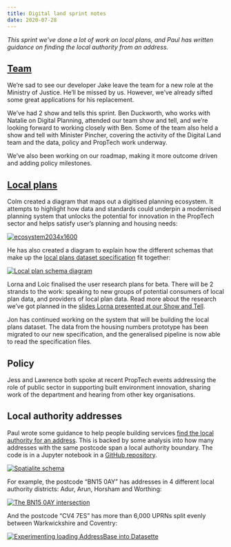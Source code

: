 ```yaml
---
title: Digital land sprint notes
date: 2020-07-28
---
```


_This sprint we’ve done a lot of work on local plans, and Paul has written guidance on finding the local authority from an address._

## [Team](https://digital-land.github.io/about/)

We’re sad to see our developer Jake leave the team for a new role at the Ministry of Justice. He’ll be missed by us. However, we’ve already sifted some great applications for his replacement.

We’ve had 2 show and tells this sprint. Ben Duckworth, who works with Natalie on Digital Planning, attended our team show and tell, and we’re looking forward to working closely with Ben. Some of the team also held a show and tell with Minister Pincher, covering the activity of the Digital Land team and the data, policy and PropTech work underway. 

We’ve also been working on our roadmap, making it more outcome driven and adding policy milestones.

## [Local plans](https://digital-land.github.io/project/local-plans/)

Colm created a diagram that maps out a digitised planning ecosystem.  It attempts to highlight how data and standards could underpin a modernised planning system that unlocks the potential for innovation in the PropTech sector and helps satisfy user’s planning and housing needs:

<a data-flickr-embed="true" href="https://www.flickr.com/photos/182343195@N08/50170378162/in/dateposted-public/" title="ecosystem2034x1600"><img src="https://live.staticflickr.com/65535/50170378162_5708139ccd_c.jpg" alt="ecosystem2034x1600"></a>

He has also created a diagram to explain how the different schemas that make up the [local plans dataset specification](https://digital-land.github.io/specification/dataset/local-plans/) fit together:

<a data-flickr-embed="true" href="https://www.flickr.com/photos/182343195@N08/50188005427/in/dateposted-public/" title="Local plan schema diagram"><img src="https://live.staticflickr.com/65535/50188005427_a836fa717d_c.jpg" alt="Local plan schema diagram"></a>

Lorna and Loic finalised the user research plans for beta. There will be 2 strands to the work: speaking to new groups of potential consumers of local plan data, and providers of local plan data. Read more about the research we’ve got planned in the [slides Lorna presented at our Show and Tell](https://docs.google.com/presentation/d/e/2PACX-1vSD5pxJCNJA9A_ZC0N9RVvrKIZO2cdOGsYZHYAtCGxoGCpEFYwtBy9C9UDsu2EUm3L8Z005YHRnRbjR/pub?start=false&loop=false&delayms=3000).

Jon has continued working on the system that will be building the local plans dataset. The data from the housing numbers prototype has been migrated to our new specification, and the generalised pipeline is now able to read the specification files.

## Policy

Jess and Lawrence both spoke at recent PropTech events addressing the role of public sector in supporting built environment innovation, sharing work of the department and hearing from other key organisations. 

## Local authority addresses

Paul wrote some guidance to help people building services [find the local authority for an address](https://digital-land.github.io/local-authority-addresses/). This is backed by some analysis into how many addresses with the same postcode span a local authority boundary. The code is in a Jupyter notebook in a [GitHub repository](https://github.com/digital-land/local-authority-addresses).

<a href="https://www.flickr.com/photos/psd/50165771136" title="Spatialite schema"><img src="https://live.staticflickr.com/65535/50165771136_255fe99b5b_c.jpg" alt="Spatialite schema"></a>

For example, the postcode “BN15 0AY” has addresses in 4 different local authority districts: Adur, Arun, Horsham and Worthing:

<a href="https://www.flickr.com/photos/psd/49933365576/in/dateposted-public/" title="The BN15 0AY intersection"><img src="https://live.staticflickr.com/65535/49933365576_7d204a3dc5_c.jpg" alt="The BN15 0AY intersection"></a>

And the postcode “CV4 7ES” has more than 6,000 UPRNs split evenly between Warkwickshire and Coventry:

<a href="https://www.flickr.com/photos/psd/49930012447/in/dateposted-public/" title="Experimenting loading AddressBase into Datasette"><img src="https://live.staticflickr.com/65535/49930012447_363e34839f_c.jpg" alt="Experimenting loading AddressBase into Datasette"></a>
